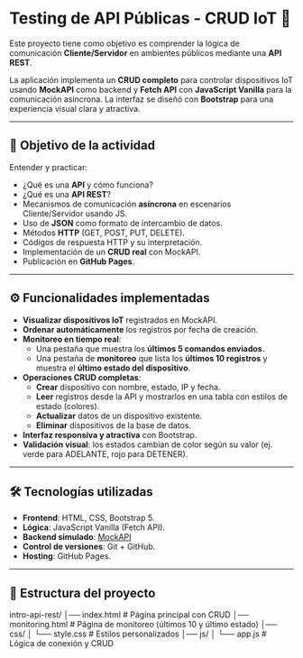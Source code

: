 # Testing de API Públicas - CRUD IoT 🚀

Este proyecto tiene como objetivo es comprender la lógica de comunicación **Cliente/Servidor** en ambientes públicos mediante una **API REST**.  

La aplicación implementa un **CRUD completo** para controlar dispositivos IoT usando **MockAPI** como backend y **Fetch API** con **JavaScript Vanilla** para la comunicación asíncrona. La interfaz se diseñó con **Bootstrap** para una experiencia visual clara y atractiva.

---

## 📌 Objetivo de la actividad
Entender y practicar:
- ¿Qué es una **API** y cómo funciona?
- ¿Qué es una **API REST**?
- Mecanismos de comunicación **asíncrona** en escenarios Cliente/Servidor usando JS.
- Uso de **JSON** como formato de intercambio de datos.
- Métodos **HTTP** (GET, POST, PUT, DELETE).
- Códigos de respuesta HTTP y su interpretación.
- Implementación de un **CRUD real** con MockAPI.
- Publicación en **GitHub Pages**.

---

## ⚙️ Funcionalidades implementadas
- **Visualizar dispositivos IoT** registrados en MockAPI.
- **Ordenar automáticamente** los registros por fecha de creación.
- **Monitoreo en tiempo real**:
  - Una pestaña que muestra los **últimos 5 comandos enviados**.
  - Una pestaña de **monitoreo** que lista los **últimos 10 registros** y muestra el **último estado del dispositivo**.
- **Operaciones CRUD completas**:
  - **Crear** dispositivo con nombre, estado, IP y fecha.
  - **Leer** registros desde la API y mostrarlos en una tabla con estilos de estado (colores).
  - **Actualizar** datos de un dispositivo existente.
  - **Eliminar** dispositivos de la base de datos.
- **Interfaz responsiva y atractiva** con Bootstrap.
- **Validación visual**: los estados cambian de color según su valor (ej. verde para ADELANTE, rojo para DETENER).

---

## 🛠️ Tecnologías utilizadas
- **Frontend**: HTML, CSS, Bootstrap 5.
- **Lógica**: JavaScript Vanilla (Fetch API).
- **Backend simulado**: [MockAPI](https://mockapi.io/)  
- **Control de versiones**: Git + GitHub.  
- **Hosting**: GitHub Pages.

---

## 📂 Estructura del proyecto
intro-api-rest/
│── index.html # Página principal con CRUD
│── monitoring.html # Página de monitoreo (últimos 10 y último estado)
│── css/
│ └── style.css # Estilos personalizados
│── js/
│ └── app.js # Lógica de conexión y CRUD
